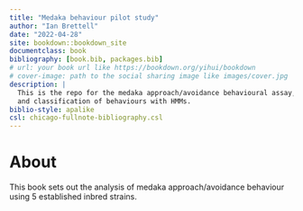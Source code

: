 ```yaml
--- 
title: "Medaka behaviour pilot study"
author: "Ian Brettell"
date: "2022-04-28"
site: bookdown::bookdown_site
documentclass: book
bibliography: [book.bib, packages.bib]
# url: your book url like https://bookdown.org/yihui/bookdown
# cover-image: path to the social sharing image like images/cover.jpg
description: |
  This is the repo for the medaka approach/avoidance behavioural assay,
  and classification of behaviours with HMMs.
biblio-style: apalike
csl: chicago-fullnote-bibliography.csl
---
```


# About

This book sets out the analysis of medaka approach/avoidance behaviour using 5 established inbred strains.



